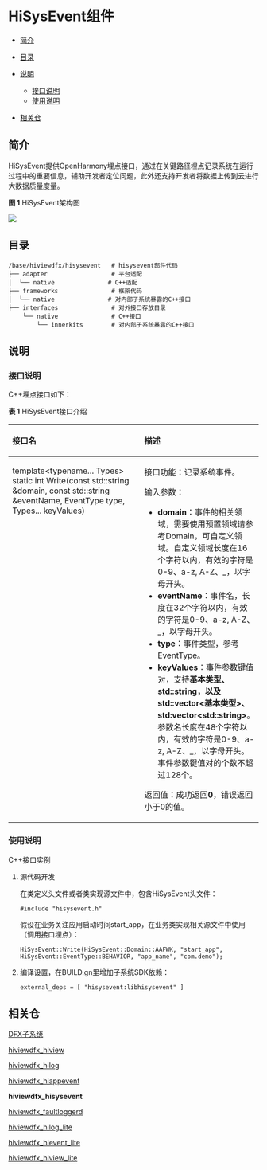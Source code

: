 # HiSysEvent组件<a name="ZH-CN_TOPIC_0000001115694150"></a>

-   [简介](#section11660541593)
-   [目录](#section161941989596)
-   [说明](#section1312121216216)
    -   [接口说明](#section1551164914237)
    -   [使用说明](#section129654513264)

-   [相关仓](#section1371113476307)

## 简介<a name="section11660541593"></a>

HiSysEvent提供OpenHarmony埋点接口，通过在关键路径埋点记录系统在运行过程中的重要信息，辅助开发者定位问题，此外还支持开发者将数据上传到云进行大数据质量度量。

**图 1**  HiSysEvent架构图<a name="fig1514425244110"></a>  


![](figures/zh-cn_image_0000001115534248.png)

## 目录<a name="section161941989596"></a>

```
/base/hiviewdfx/hisysevent   # hisysevent部件代码
├── adapter                  # 平台适配
│  └── native               # C++适配
├── frameworks               # 框架代码
│  └── native               # 对内部子系统暴露的C++接口
├── interfaces               # 对外接口存放目录
    └── native               # C++接口
        └── innerkits        # 对内部子系统暴露的C++接口
```

## 说明<a name="section1312121216216"></a>

### 接口说明<a name="section1551164914237"></a>

C++埋点接口如下：

**表 1**  HiSysEvent接口介绍

<a name="table1972602519328"></a>
<table><thead align="left"><tr id="row5726112593219"><th class="cellrowborder" valign="top" width="57.38999999999999%" id="mcps1.2.3.1.1"><p id="p1472602523216"><a name="p1472602523216"></a><a name="p1472602523216"></a>接口名</p>
</th>
<th class="cellrowborder" valign="top" width="42.61%" id="mcps1.2.3.1.2"><p id="p12726112512322"><a name="p12726112512322"></a><a name="p12726112512322"></a>描述</p>
</th>
</tr>
</thead>
<tbody><tr id="row47261259328"><td class="cellrowborder" valign="top" width="57.38999999999999%" headers="mcps1.2.3.1.1 "><p id="p15726112583213"><a name="p15726112583213"></a><a name="p15726112583213"></a>template&lt;typename... Types&gt; static int Write(const std::string &amp;domain, const std::string &amp;eventName, EventType type, Types... keyValues)</p>
</td>
<td class="cellrowborder" valign="top" width="42.61%" headers="mcps1.2.3.1.2 "><p id="p14727325133216"><a name="p14727325133216"></a><a name="p14727325133216"></a>接口功能：记录系统事件。</p>
<p id="p167271525203213"><a name="p167271525203213"></a><a name="p167271525203213"></a>输入参数：</p>
<a name="ul0727102516327"></a><a name="ul0727102516327"></a><ul id="ul0727102516327"><li><strong id="b2019634817576">domain</strong>：事件的相关领域，需要使用预置领域请参考Domain，可自定义领域。自定义领域长度在16个字符以内，有效的字符是0-9、a-z, A-Z、_，以字母开头。</li><li><strong id="b2019634817578">eventName</strong>：事件名，长度在32个字符以内，有效的字符是0-9、a-z, A-Z、_，以字母开头。</li><li><strong id="b2019634817579">type</strong>：事件类型，参考EventType。</li><li><strong id="b2019634817580">keyValues</strong>：事件参数键值对，支持<strong id="b2019634917677">基本类型、std::string，以及std::vector&lt;基本类型&gt;、std:vector&lt;std::string&gt;</strong>。参数名长度在48个字符以内，有效的字符是0-9、a-z, A-Z、_，以字母开头。事件参数键值对的个数不超过128个。</li></ul>
<p id="p1727152513217"><a name="p1727152513217"></a><a name="p1727152513217"></a>返回值：成功返回<strong id="b2019634817677">0</strong>，错误返回小于0的值。</p>
</td>
</tr>
</tbody>
</table>

### 使用说明<a name="section129654513264"></a>

C++接口实例

1.  源代码开发

    在类定义头文件或者类实现源文件中，包含HiSysEvent头文件：

    ```
    #include "hisysevent.h"
    ```

    假设在业务关注应用启动时间start\_app，在业务类实现相关源文件中使用（调用接口埋点）：

    ```
    HiSysEvent::Write(HiSysEvent::Domain::AAFWK, "start_app", HiSysEvent::EventType::BEHAVIOR, "app_name", "com.demo");
    ```

2.  编译设置，在BUILD.gn里增加子系统SDK依赖：

    ```
    external_deps = [ "hisysevent:libhisysevent" ]
    ```


## 相关仓<a name="section1371113476307"></a>

[DFX子系统](https://gitee.com/openharmony/docs/blob/master/zh-cn/readme/DFX%E5%AD%90%E7%B3%BB%E7%BB%9F.md)

[hiviewdfx\_hiview](https://gitee.com/openharmony/hiviewdfx_hiview/blob/master/README_zh.md)

[hiviewdfx\_hilog](https://gitee.com/openharmony/hiviewdfx_hilog/blob/master/README_zh.md)

[hiviewdfx\_hiappevent](https://gitee.com/openharmony/hiviewdfx_hiappevent/blob/master/README_zh.md)

**hiviewdfx\_hisysevent**

[hiviewdfx\_faultloggerd](https://gitee.com/openharmony/hiviewdfx_faultloggerd/blob/master/README_zh.md)

[hiviewdfx\_hilog\_lite](https://gitee.com/openharmony/hiviewdfx_hilog_lite/blob/master/README_zh.md)

[hiviewdfx\_hievent\_lite](https://gitee.com/openharmony/hiviewdfx_hievent_lite/blob/master/README_zh.md)

[hiviewdfx\_hiview\_lite](https://gitee.com/openharmony/hiviewdfx_hiview_lite/blob/master/README_zh.md)

